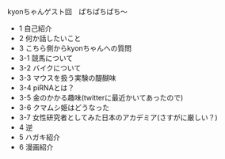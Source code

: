kyonちゃんゲスト回　ぱちぱちぱち〜
- 1 自己紹介
- 2 何か話したいこと
- 3 こちら側からkyonちゃんへの質問
- 3-1 競馬について
- 3-2 バイクについて
- 3-3 マウスを扱う実験の醍醐味
- 3-4 piRNAとは？
- 3-5 金のかかる趣味(twitterに最近かいてあったので)
- 3-6 クマムシ姫はどうなった
- 3-7 女性研究者としてみた日本のアカデミア(さすがに厳しい？)
- 4 逆
- 5 ハガキ紹介
- 6 漫画紹介
